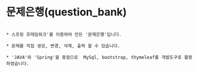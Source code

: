 # 문제은행(question_bank)
```

* 스프링 프레임워크'를 이용하여 만든 '문제은행'입니다.

* 문제를 직접 생성, 변경, 삭제, 출력 할 수 있습니다.

* 'JAVA'와 'Spring'을 중점으로  MySql, bootstrap, thymeleaf를 개발도구로 활용하였습니다. 

```
